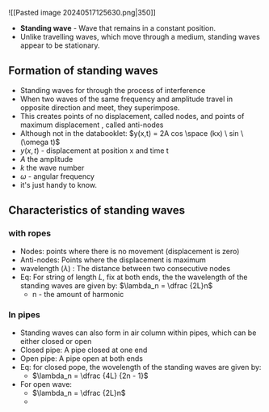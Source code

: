 ![[Pasted image 20240517125630.png|350]]

- **Standing wave** - Wave that remains in a constant position. 
- Unlike travelling waves, which move through a medium, standing waves appear to be stationary.
## Formation of standing waves
- Standing waves for through the process of interference 
- When two waves of the same frequency and amplitude travel in opposite direction and meet, they superimpose. 
- This creates points of no displacement, called nodes, and points of maximum displacement , called anti-nodes 
- Although not in the databooklet: $y(x,t) = 2A cos \space (kx) \ sin \ (\omega t)$
- $y(x,t)$ - displacement at position x and time t
- $A$ the amplitude
- $k$ the wave number
- $\omega$ - angular frequency
- it's just handy to know. 
## Characteristics of standing waves
### with ropes

- Nodes: points where there is no movement (displacement is zero)
- Anti-nodes: Points where the displacement is maximum
- wavelength ($\lambda$) : The distance between two consecutive nodes
- Eq: For string of length $L$, fix at both ends, the the wavelength of the standing waves are given by: $\lambda_n = \dfrac {2L}n$
	- n - the amount of harmonic
### In pipes
- Standing waves can also form in air column within pipes, which can be either closed or open
- Closed pipe: A pipe closed at one end 
- Open pipe: A pipe open at both ends
- Eq: for closed pope, the wovelength of the standing waves are given by:
	- $\lambda_n = \dfrac {4L} {2n - 1}$ 
- For open wave: 
	- $\lambda_n = \dfrac {2L}n$
	- 

